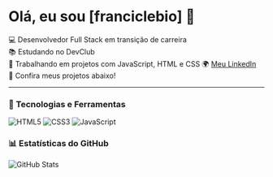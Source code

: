 # Olá, eu sou [franciclebio] 👋

💻 Desenvolvedor Full Stack em transição de carreira  
📚 Estudando no DevClub  
🔭 Trabalhando em projetos com JavaScript, HTML e CSS 
🌍 [Meu LinkedIn]( https://www.linkedin.com/in/franciclebio-silva?utm_source=share&utm_campaign=share_via&utm_content=profile&utm_medium=android_app )  
🚀 Confira meus projetos abaixo!  

---

### 🚀 Tecnologias e Ferramentas
![HTML5](https://img.shields.io/badge/-HTML5-E34F26?style=flat-square&logo=html5&logoColor=white)
![CSS3](https://img.shields.io/badge/-CSS3-1572B6?style=flat-square&logo=css3)
![JavaScript](https://img.shields.io/badge/-JavaScript-F7DF1E?style=flat-square&logo=javascript&logoColor=black)

### 📊 Estatísticas do GitHub
![GitHub Stats](https://github-readme-stats.vercel.app/api?username=seu-usuario&show_icons=true&theme=dark)
